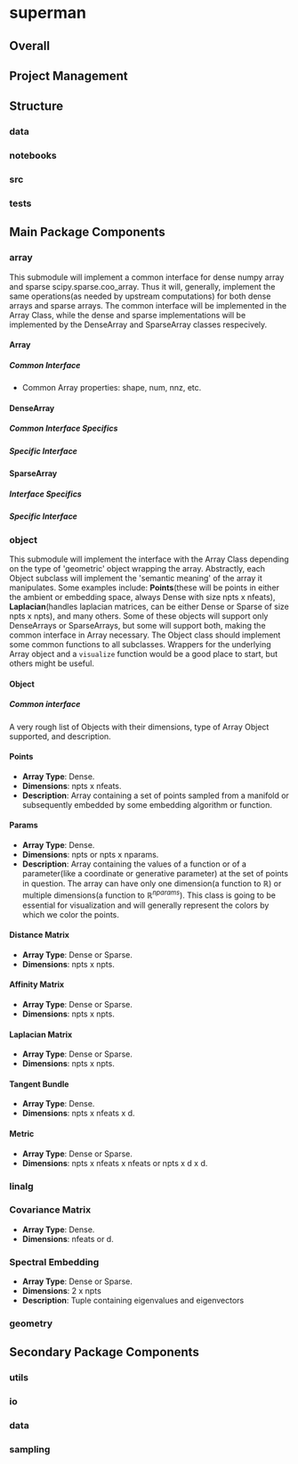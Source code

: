 # superman

## Overall

## Project Management

## Structure

### data

### notebooks

### src

### tests

## Main Package Components

### array

This submodule will implement a common interface for dense numpy array and sparse scipy.sparse.coo_array.
Thus it will, generally, implement the same operations(as needed by upstream computations) for both dense arrays and
sparse arrays.
The common interface will be implemented in the Array Class, while the dense and sparse implementations will be
implemented by the DenseArray and SparseArray classes respecively.

#### Array

##### Common Interface

- Common Array properties: shape, num, nnz, etc.

#### DenseArray

##### Common Interface Specifics

##### Specific Interface

#### SparseArray

##### Interface Specifics

##### Specific Interface

### object

This submodule will implement the interface with the Array Class depending on the type of 'geometric' object wrapping
the array.
Abstractly, each Object subclass will implement the 'semantic meaning' of the array it manipulates.
Some examples include: **Points**(these will be points in either the ambient or embedding space, always Dense with size
npts x nfeats), **Laplacian**(handles laplacian matrices, can be either Dense or Sparse of size npts x npts), and many
others.
Some of these objects will support only DenseArrays or SparseArrays, but some will support both, making the common
interface in Array necessary.
The Object class should implement some common functions to all subclasses. Wrappers for the underlying Array object and
a `visualize` function would be a good place to start, but others might be useful.

#### Object

##### Common interface

A very rough list of Objects with their dimensions, type of Array Object supported, and description.

#### Points

- **Array Type**: Dense.
- **Dimensions**: npts x nfeats.
- **Description**: Array containing a set of points sampled from a manifold or subsequently embedded by some embedding
  algorithm or function.

#### Params

- **Array Type**: Dense.
- **Dimensions**: npts or npts x nparams.
- **Description**: Array containing the values of a function or of a parameter(like a coordinate or generative
  parameter) at the set of points in question.
  The array can have only one dimension(a function to $\mathbb{R}$) or multiple dimensions(a function to
  $\mathbb{R}^{nparams}$).
  This class is going to be essential for visualization and will generally represent the colors by which we color the
  points.

#### Distance Matrix

- **Array Type**: Dense or Sparse.
- **Dimensions**: npts x npts.

#### Affinity Matrix

- **Array Type**: Dense or Sparse.
- **Dimensions**: npts x npts.

#### Laplacian Matrix

- **Array Type**: Dense or Sparse.
- **Dimensions**: npts x npts.

#### Tangent Bundle

- **Array Type**: Dense.
- **Dimensions**: npts x nfeats x d.

#### Metric

- **Array Type**: Dense or Sparse.
- **Dimensions**: npts x nfeats x nfeats or npts x d x d.

### linalg

### Covariance Matrix

- **Array Type**: Dense.
- **Dimensions**: nfeats or d.

### Spectral Embedding

- **Array Type**: Dense or Sparse.
- **Dimensions**: 2 x npts
- **Description**: Tuple containing eigenvalues and eigenvectors

### geometry

## Secondary Package Components

### utils

### io

### data

### sampling

